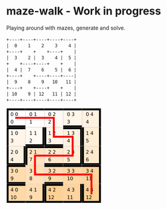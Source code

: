# maze-walk - Work in progress
Playing around with mazes, generate and solve.
```
+----+----+----+----+----+
|  0    1    2    3    4 |
+----+    +    +----+    |
|  3    2 |  3    4 |  5 |
+    +----+----+    +    |
|  4 |  7    6    5 |  6 |
+----+    +----+----+----|
|  9    8    9   10   11 |
+----+    +----+    +    |
| 10    9 | 12   11 | 12 |
+----+----+----+----+----+
```
![./mazeWithDistanceAndColor.png](mazeWithDistanceAndColor.png)
